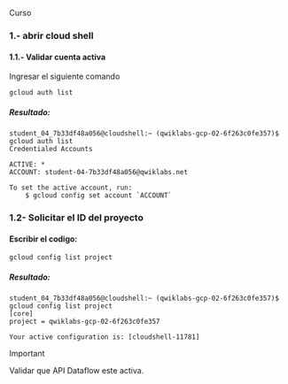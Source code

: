 Curso

### 1.- abrir cloud shell

#### 1.1.- Validar cuenta activa
Ingresar el siguiente comando

```
gcloud auth list
```

##### Resultado: 
```
student_04_7b33df48a056@cloudshell:~ (qwiklabs-gcp-02-6f263c0fe357)$ gcloud auth list
Credentialed Accounts

ACTIVE: *
ACCOUNT: student-04-7b33df48a056@qwiklabs.net

To set the active account, run:
    $ gcloud config set account `ACCOUNT`
```

### 1.2- Solicitar el ID del proyecto

#### Escribir el codigo: 

```
gcloud config list project
```

##### Resultado:

```
student_04_7b33df48a056@cloudshell:~ (qwiklabs-gcp-02-6f263c0fe357)$ gcloud config list project
[core]
project = qwiklabs-gcp-02-6f263c0fe357

Your active configuration is: [cloudshell-11781]
```

> [!IMPORTANT]
> Validar que API Dataflow este activa.

